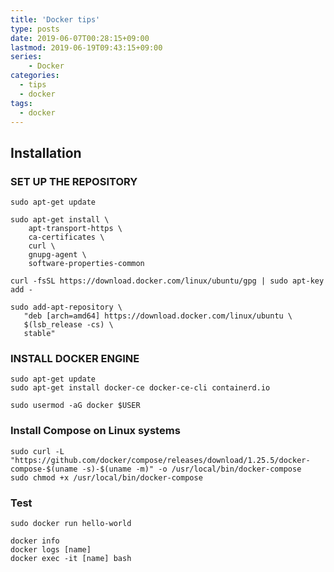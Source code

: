 ```yaml
---
title: 'Docker tips'
type: posts
date: 2019-06-07T00:28:15+09:00
lastmod: 2019-06-19T09:43:15+09:00
series:
    - Docker 
categories: 
  - tips
  - docker
tags: 
  - docker
---
```


## Installation

### SET UP THE REPOSITORY

```
sudo apt-get update
```

```
sudo apt-get install \
    apt-transport-https \
    ca-certificates \
    curl \
    gnupg-agent \
    software-properties-common
```

```
curl -fsSL https://download.docker.com/linux/ubuntu/gpg | sudo apt-key add -
```

```
sudo add-apt-repository \
   "deb [arch=amd64] https://download.docker.com/linux/ubuntu \
   $(lsb_release -cs) \
   stable"
```

### INSTALL DOCKER ENGINE

```
sudo apt-get update
sudo apt-get install docker-ce docker-ce-cli containerd.io
```

```
sudo usermod -aG docker $USER
```

### Install Compose on Linux systems

```
sudo curl -L "https://github.com/docker/compose/releases/download/1.25.5/docker-compose-$(uname -s)-$(uname -m)" -o /usr/local/bin/docker-compose
sudo chmod +x /usr/local/bin/docker-compose
```

### Test

    sudo docker run hello-world

    docker info
    docker logs [name]
    docker exec -it [name] bash 
